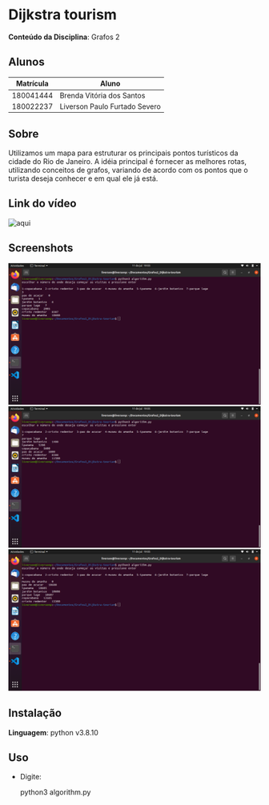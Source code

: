 # Dijkstra tourism

**Conteúdo da Disciplina**: Grafos 2<br>

## Alunos
|Matrícula | Aluno |
| -- | -- |
| 180041444  |  Brenda Vitória dos Santos |
| 180022237  |  Liverson Paulo Furtado Severo |

## Sobre 
Utilizamos um mapa para estruturar os principais pontos turísticos da cidade do Rio de Janeiro. A idéia principal é fornecer as melhores rotas, utilizando conceitos de grafos, variando de acordo com os pontos que o turista deseja conhecer e em qual ele já está.

## Link do vídeo
![aqui](https://youtu.be/6q7aFosRAwA)

## Screenshots
![](assets/screenshot.png)
![](assets/screenshot2.png)
![](assets/screenshot3.png)

## Instalação 
**Linguagem**: python v3.8.10<br>

## Uso 
- Digite:
    
    python3 algorithm.py
